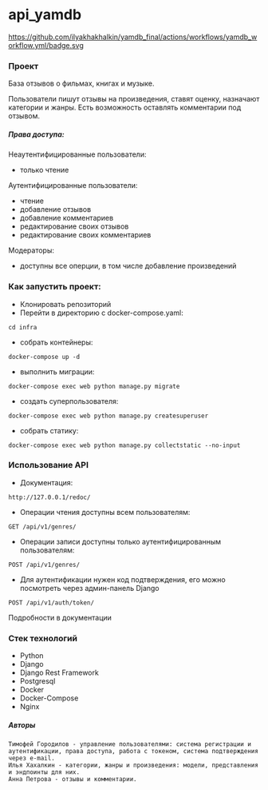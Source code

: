 # api_yamdb

https://github.com/ilyakhakhalkin/yamdb_final/actions/workflows/yamdb_workflow.yml/badge.svg

### Проект
База отзывов о фильмах, книгах и музыке.

Пользователи пишут отзывы на произведения, ставят оценку, назначают категории и жанры.
Есть возможность оставлять комментарии под отзывом.

##### Права доступа:
Неаутентифицированные пользователи:
* только чтение

Аутентифицированные пользователи:
* чтение
* добавление отзывов
* добавление комментариев
* редактирование своих отзывов
* редактирование своих комментариев

Модераторы:
* доступны все оперции, в том числе добавление произведений


### Как запустить проект:

* Клонировать репозиторий
* Перейти в директорию с docker-compose.yaml:
```
cd infra
```
* собрать контейнеры:
```
docker-compose up -d
```
* выполнить миграции:
```
docker-compose exec web python manage.py migrate
```
* создать суперпользователя:
```
docker-compose exec web python manage.py createsuperuser
```
* собрать статику:
```
docker-compose exec web python manage.py collectstatic --no-input
```

### Использование API

* Документация:
```
http://127.0.0.1/redoc/
```

* Операции чтения доступны всем пользователям:
```
GET /api/v1/genres/
```

* Операции записи доступны только аутентифицированным пользователям:
```
POST /api/v1/genres/
```

* Для аутентификации нужен код подтверждения, его можно посмотреть через админ-панель Django
```
POST /api/v1/auth/token/
```

Подробности в документации

### Стек технологий

* Python
* Django
* Django Rest Framework
* Postgresql
* Docker
* Docker-Compose
* Nginx


##### Авторы

```
Тимофей Городилов - управление пользователями: система регистрации и аутентификации, права доступа, работа с токеном, система подтверждения через e-mail.
Илья Хахалкин - категории, жанры и произведения: модели, представления и эндпоинты для них.
Анна Петрова - отзывы и комментарии.
